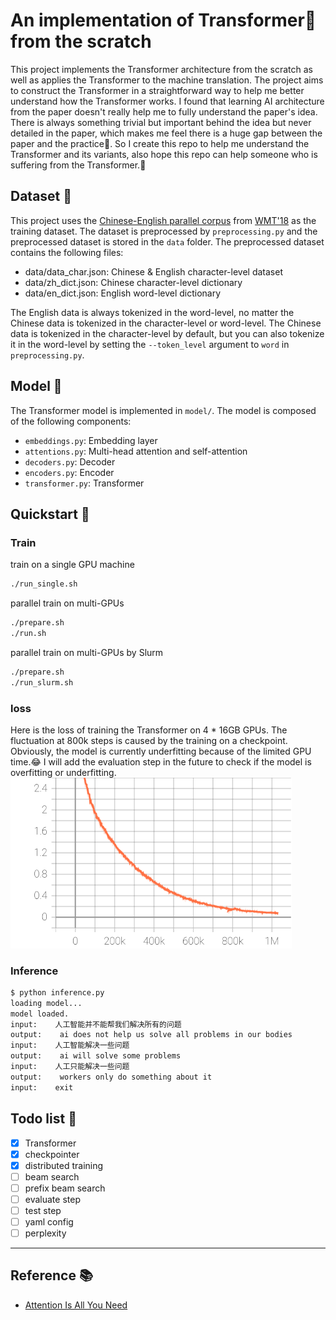 # An implementation of Transformer🤖 from the scratch

This project implements the Transformer architecture from the scratch as well as applies the Transformer to the machine translation. The project aims to construct the Transformer in a straightforward way to help me better understand how the Transformer works. I found that learning AI architecture from the paper doesn't really help me to fully understand the paper's idea. There is always something trivial but important behind the idea but never detailed in the paper, which makes me feel there is a huge gap between the paper and the practice🤨. So I create this repo to help me understand the Transformer and its variants, also hope this repo can help someone who is suffering from the Transformer.🤗

## Dataset 📁

This project uses the [Chinese-English parallel corpus](http://www.statmt.org/wmt18) from [WMT'18](http://www.statmt.org/wmt18/) as the training dataset. The dataset is preprocessed by `preprocessing.py` and the preprocessed dataset is stored in the `data` folder. The preprocessed dataset contains the following files:

- data/data_char.json: Chinese & English character-level dataset
- data/zh_dict.json: Chinese character-level dictionary
- data/en_dict.json: English word-level dictionary

The English data is always tokenized in the word-level, no matter the Chinese data is tokenized in the character-level or word-level. The Chinese data is tokenized in the character-level by default, but you can also tokenize it in the word-level by setting the `--token_level` argument to `word` in `preprocessing.py`.

## Model 🤖

The Transformer model is implemented in `model/`. The model is composed of the following components:

- `embeddings.py`: Embedding layer
- `attentions.py`: Multi-head attention and self-attention
- `decoders.py`: Decoder
- `encoders.py`: Encoder
- `transformer.py`: Transformer

## Quickstart 🚀
### Train
train on a single GPU machine
```bash
./run_single.sh
```

parallel train on multi-GPUs 
```bash
./prepare.sh
./run.sh
```

parallel train on multi-GPUs by Slurm
```bash
./prepare.sh
./run_slurm.sh
```

### loss
Here is the loss of training the Transformer on 4 * 16GB GPUs. The fluctuation at 800k steps is caused by the training on a checkpoint. Obviously, the model is currently underfitting because of the limited GPU time.😂 I will add the evaluation step in the future to check if the model is overfitting or underfitting.
<img src="asset/loss.svg"  width="450">


### Inference
```bash
$ python inference.py 
loading model...
model loaded.
input:    人工智能并不能帮我们解决所有的问题
output:    ai does not help us solve all problems in our bodies
input:    人工智能解决一些问题    
output:    ai will solve some problems
input:    人工只能解决一些问题
output:    workers only do something about it
input:    exit
```

## Todo list 📝
- [x] Transformer
- [x] checkpointer
- [x] distributed training
- [ ] beam search
- [ ] prefix beam search
- [ ] evaluate step
- [ ] test step
- [ ] yaml config
- [ ] perplexity

----
## Reference 📚
- [Attention Is All You Need](https://arxiv.org/abs/1706.03762)